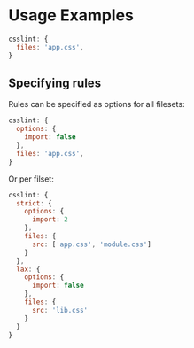 # Usage Examples

```js
csslint: {
  files: 'app.css',
}
```

## Specifying rules

Rules can be specified as options for all filesets:

```js
csslint: {
  options: {
    import: false
  },
  files: 'app.css',
}
```

Or per filset:

```js
csslint: {
  strict: {
    options: {
      import: 2
    },
    files: {
      src: ['app.css', 'module.css']
    }
  },
  lax: {
    options: {
      import: false
    },
    files: {
      src: 'lib.css'
    }
  }
}
```
